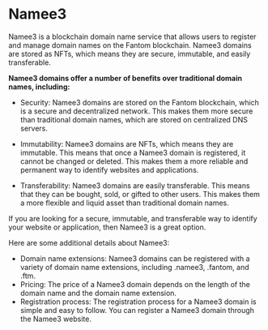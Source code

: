 # Namee3

Namee3 is a blockchain domain name service that allows users to register and manage domain names on the Fantom blockchain. Namee3 domains are stored as NFTs, which means they are secure, immutable, and easily transferable.

**Namee3 domains offer a number of benefits over traditional domain names, including:**

* Security: Namee3 domains are stored on the Fantom blockchain, which is a secure and decentralized network. This makes them more secure than traditional domain names, which are stored on centralized DNS servers.
  
* Immutability: Namee3 domains are NFTs, which means they are immutable. This means that once a Namee3 domain is registered, it cannot be changed or deleted. This makes them a more reliable and permanent way to identify websites and applications.
  
* Transferability: Namee3 domains are easily transferable. This means that they can be bought, sold, or gifted to other users. This makes them a more flexible and liquid asset than traditional domain names.

If you are looking for a secure, immutable, and transferable way to identify your website or application, then Namee3 is a great option.

Here are some additional details about Namee3:

* Domain name extensions: Namee3 domains can be registered with a variety of domain name extensions, including .namee3, .fantom, and .ftm.
* Pricing: The price of a Namee3 domain depends on the length of the domain name and the domain name extension.
* Registration process: The registration process for a Namee3 domain is simple and easy to follow. You can register a Namee3 domain through the Namee3 website.
